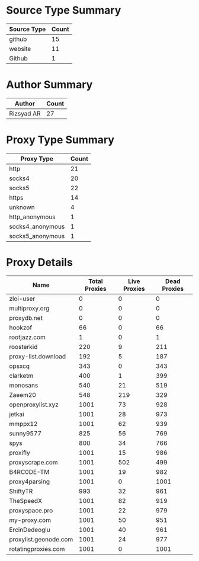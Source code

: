 # Source Type Summary

| Source Type | Count |
|-------------|-------|
| github | 15 |
| website | 11 |
| Github | 1 |


# Author Summary

| Author | Count |
|--------|-------|
| Rizsyad AR | 27 |


# Proxy Type Summary

| Proxy Type | Count |
|------------|-------|
| http | 21 |
| socks4 | 20 |
| socks5 | 22 |
| https | 14 |
| unknown | 4 |
| http_anonymous | 1 |
| socks4_anonymous | 1 |
| socks5_anonymous | 1 |


# Proxy Details

| Name | Total Proxies | Live Proxies | Dead Proxies |
|------|---------------|--------------|---------------|
| zloi-user | 0 | 0 | 0 |
| multiproxy.org | 0 | 0 | 0 |
| proxydb.net | 0 | 0 | 0 |
| hookzof | 66 | 0 | 66 |
| rootjazz.com | 1 | 0 | 1 |
| roosterkid | 220 | 9 | 211 |
| proxy-list.download | 192 | 5 | 187 |
| opsxcq | 343 | 0 | 343 |
| clarketm | 400 | 1 | 399 |
| monosans | 540 | 21 | 519 |
| Zaeem20 | 548 | 219 | 329 |
| openproxylist.xyz | 1001 | 73 | 928 |
| jetkai | 1001 | 28 | 973 |
| mmppx12 | 1001 | 62 | 939 |
| sunny9577 | 825 | 56 | 769 |
| spys | 800 | 34 | 766 |
| proxifly | 1001 | 15 | 986 |
| proxyscrape.com | 1001 | 502 | 499 |
| B4RC0DE-TM | 1001 | 19 | 982 |
| proxy4parsing | 1001 | 0 | 1001 |
| ShiftyTR | 993 | 32 | 961 |
| TheSpeedX | 1001 | 82 | 919 |
| proxyspace.pro | 1001 | 22 | 979 |
| my-proxy.com | 1001 | 50 | 951 |
| ErcinDedeoglu | 1001 | 40 | 961 |
| proxylist.geonode.com | 1001 | 24 | 977 |
| rotatingproxies.com | 1001 | 0 | 1001 |
